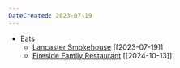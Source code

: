 ```yaml
---
DateCreated: 2023-07-19
---
```




- Eats
	- [Lancaster Smokehouse](https://lancsmokehouse.com/) [[2023-07-19]]
	- [Fireside Family Restaurant](https://www.thefiresidefamilyrestaurant.com/) [[2024-10-13]]
